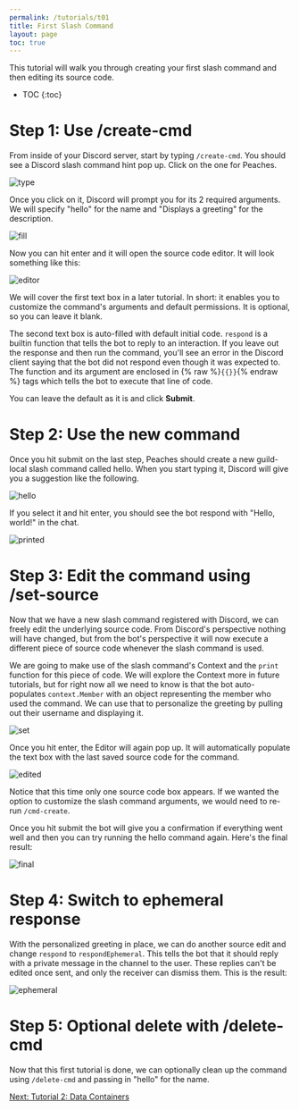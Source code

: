 ```yaml
---
permalink: /tutorials/t01
title: First Slash Command
layout: page
toc: true
---
```


This tutorial will walk you through creating your first slash command and then editing its source code.

* TOC
{:toc}

# Step 1: Use /create-cmd

From inside of your Discord server, start by typing `/create-cmd`. You should see a Discord slash command hint pop up. Click on the one for Peaches.

![type](/assets/t01/type.png)

Once you click on it, Discord will prompt you for its 2 required arguments. We will specify "hello" for the name and "Displays a greeting" for the description.

![fill](/assets/t01/fill.png)

Now you can hit enter and it will open the source code editor. It will look something like this:

![editor](/assets/t01/editor.png)

We will cover the first text box in a later tutorial. In short: it enables you to customize the command's arguments and default permissions. It is optional, so you can leave it blank.

The second text box is auto-filled with default initial code. `respond` is a builtin function that tells the bot to reply to an interaction. If you leave out the response and then run the command, you'll see an error in the Discord client saying that the bot did not respond even though it was expected to. The function and its argument are enclosed in {% raw %}`{{}}`{% endraw %} tags which tells the bot to execute that line of code.

You can leave the default as it is and click **Submit**.

# Step 2: Use the new command

Once you hit submit on the last step, Peaches should create a new guild-local slash command called hello. When you start typing it, Discord will give you a suggestion like the following.

![hello](/assets/t01/hello.png)

If you select it and hit enter, you should see the bot respond with "Hello, world!" in the chat.

![printed](/assets/t01/printed.png)

# Step 3: Edit the command using /set-source

Now that we have a new slash command registered with Discord, we can freely edit the underlying source code. From Discord's perspective nothing will have changed, but from the bot's perspective it will now execute a different piece of source code whenever the slash command is used.

We are going to make use of the slash command's Context and the `print` function for this piece of code. We will explore the Context more in future tutorials, but for right now all we need to know is that the bot auto-populates `context.Member` with an object representing the member who used the command. We can use that to personalize the greeting by pulling out their username and displaying it.

![set](/assets/t01/set.png)

Once you hit enter, the Editor will again pop up. It will automatically populate the text box with the last saved source code for the command.

![edited](/assets/t01/edited.png)

Notice that this time only one source code box appears. If we wanted the option to customize the slash command arguments, we would need to re-run `/cmd-create`.

Once you hit submit the bot will give you a confirmation if everything went well and then you can try running the hello command again. Here's the final result:

![final](/assets/t01/final.png)

# Step 4: Switch to ephemeral response

With the personalized greeting in place, we can do another source edit and change `respond` to `respondEphemeral`. This tells the bot that it should reply with a private message in the channel to the user. These replies can't be edited once sent, and only the receiver can dismiss them. This is the result:

![ephemeral](/assets/t01/ephemeral.png)

# Step 5: Optional delete with /delete-cmd

Now that this first tutorial is done, we can optionally clean up the command using `/delete-cmd` and passing in "hello" for the name.

[Next: Tutorial 2: Data Containers](/tutorials/t02)